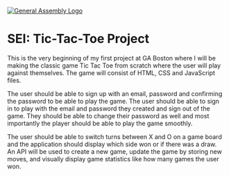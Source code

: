 [![General Assembly Logo](https://camo.githubusercontent.com/1a91b05b8f4d44b5bbfb83abac2b0996d8e26c92/687474703a2f2f692e696d6775722e636f6d2f6b6538555354712e706e67)](https://generalassemb.ly/education/web-development-immersive)

# SEI: Tic-Tac-Toe Project

This is the very beginning of my first project at GA Boston where I will be making the classic game Tic Tac Toe from scratch where the user will play against themselves. The game will consist of HTML, CSS and JavaScript files.

The user should be able to sign up with an email, password and confirming the password to be able to play the game. The user should be able to sign in to play with the email and password they created and sign out of the game. They should be able to change their password as well and most importantly the player should be able to play the game smoothly.

The user should be able to switch turns between X and O on a game board and the application should display which side won or if there was a draw. An API will be used to create a new game, update the game by storing new moves, and visually display game statistics like how many games the user won.
